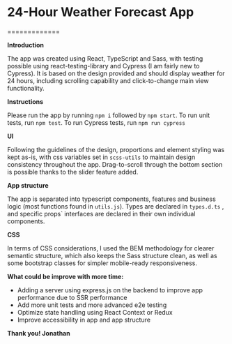 # **24-Hour Weather Forecast App**

=============

**Introduction**

The app was created using React, TypeScript and Sass,
with testing possible using react-testing-library and Cypress (I am fairly new to Cypress).
It is based on the design provided and should display weather for 24 hours, including scrolling capability and click-to-change main view functionality.

**Instructions**

Please run the app by running `npm i` followed by `npm start`.
To run unit tests, run `npm test`. To run Cypress tests, run `npm run cypress`

**UI**

Following the guidelines of the design, proportions and element styling was kept as-is, with css variables set in `scss-utils` to maintain design consistency throughout the app. Drag-to-scroll through the bottom section is possible thanks to the slider feature added.

**App structure**

The app is separated into typescript components, features and business logic (most functions found in `utils.js`). Types are declared in `types.d.ts` , and specific props` interfaces are declared in their own individual components.

**CSS**

In terms of CSS considerations, I used the BEM methodology for clearer semantic structure, which also keeps the Sass structure clean, as well as some bootstrap classes for simpler mobile-ready responsiveness.

**What could be improve with more time:**

- Adding a server using express.js on the backend to improve app performance due to SSR performance
- Add more unit tests and more advanced e2e testing
- Optimize state handling using React Context or Redux
- Improve accessibility in app and app structure

**Thank you! Jonathan**
